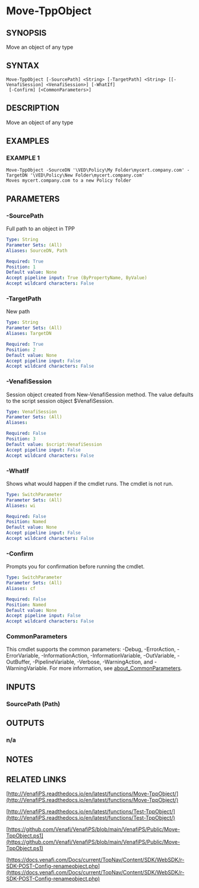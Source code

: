 # Move-TppObject

## SYNOPSIS
Move an object of any type

## SYNTAX

```
Move-TppObject [-SourcePath] <String> [-TargetPath] <String> [[-VenafiSession] <VenafiSession>] [-WhatIf]
 [-Confirm] [<CommonParameters>]
```

## DESCRIPTION
Move an object of any type

## EXAMPLES

### EXAMPLE 1
```
Move-TppObject -SourceDN '\VED\Policy\My Folder\mycert.company.com' -TargetDN '\VED\Policy\New Folder\mycert.company.com'
Moves mycert.company.com to a new Policy folder
```

## PARAMETERS

### -SourcePath
Full path to an object in TPP

```yaml
Type: String
Parameter Sets: (All)
Aliases: SourceDN, Path

Required: True
Position: 1
Default value: None
Accept pipeline input: True (ByPropertyName, ByValue)
Accept wildcard characters: False
```

### -TargetPath
New path

```yaml
Type: String
Parameter Sets: (All)
Aliases: TargetDN

Required: True
Position: 2
Default value: None
Accept pipeline input: False
Accept wildcard characters: False
```

### -VenafiSession
Session object created from New-VenafiSession method. 
The value defaults to the script session object $VenafiSession.

```yaml
Type: VenafiSession
Parameter Sets: (All)
Aliases:

Required: False
Position: 3
Default value: $script:VenafiSession
Accept pipeline input: False
Accept wildcard characters: False
```

### -WhatIf
Shows what would happen if the cmdlet runs.
The cmdlet is not run.

```yaml
Type: SwitchParameter
Parameter Sets: (All)
Aliases: wi

Required: False
Position: Named
Default value: None
Accept pipeline input: False
Accept wildcard characters: False
```

### -Confirm
Prompts you for confirmation before running the cmdlet.

```yaml
Type: SwitchParameter
Parameter Sets: (All)
Aliases: cf

Required: False
Position: Named
Default value: None
Accept pipeline input: False
Accept wildcard characters: False
```

### CommonParameters
This cmdlet supports the common parameters: -Debug, -ErrorAction, -ErrorVariable, -InformationAction, -InformationVariable, -OutVariable, -OutBuffer, -PipelineVariable, -Verbose, -WarningAction, and -WarningVariable. For more information, see [about_CommonParameters](http://go.microsoft.com/fwlink/?LinkID=113216).

## INPUTS

### SourcePath (Path)
## OUTPUTS

### n/a
## NOTES

## RELATED LINKS

[http://VenafiPS.readthedocs.io/en/latest/functions/Move-TppObject/](http://VenafiPS.readthedocs.io/en/latest/functions/Move-TppObject/)

[http://VenafiPS.readthedocs.io/en/latest/functions/Test-TppObject/](http://VenafiPS.readthedocs.io/en/latest/functions/Test-TppObject/)

[https://github.com/Venafi/VenafiPS/blob/main/VenafiPS/Public/Move-TppObject.ps1](https://github.com/Venafi/VenafiPS/blob/main/VenafiPS/Public/Move-TppObject.ps1)

[https://docs.venafi.com/Docs/current/TopNav/Content/SDK/WebSDK/r-SDK-POST-Config-renameobject.php](https://docs.venafi.com/Docs/current/TopNav/Content/SDK/WebSDK/r-SDK-POST-Config-renameobject.php)

